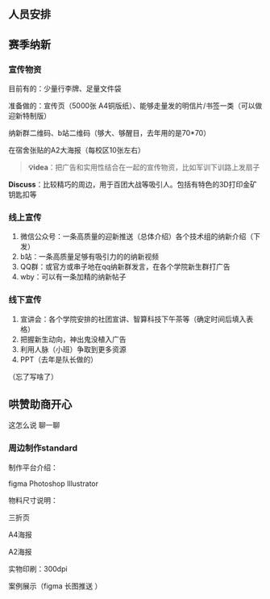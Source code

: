## 人员安排


## 赛季纳新 
### 宣传物资

目前有的：少量行李牌、足量文件袋

准备做的：宣传页（5000张 A4铜版纸）、能够走量发的明信片/书签一类（可以做迎新特制版）

纳新群二维码、b站二维码（够大、够醒目，去年用的是70\*70）

在宿舍张贴的A2大海报（每校区10张左右）

> **💡idea**：把广告和实用性结合在一起的宣传物资，比如军训下训路上发扇子

**Discuss**：比较精巧的周边，用于百团大战等吸引人。包括有特色的3D打印金矿钥匙扣等

### 线上宣传

1. 微信公众号：一条高质量的迎新推送（总体介绍）各个技术组的纳新介绍（下发）
2. b站：一条高质量足够有吸引力的的纳新视频
3. QQ群：或官方或串子地在qq纳新群发言，在各个学院新生群打广告
4. wby：可以有一条加精的纳新帖子

### 线下宣传

1. 宣讲会：各个学院安排的社团宣讲、智算科技下午茶等（确定时间后填入表格）
2. 把握新生动向，神出鬼没植入广告
3. 利用人脉（小班）争取到更多资源
4. PPT（去年是队长做的）


（忘了写啥了）



## 哄赞助商开心

这怎么说 聊一聊



### 周边制作standard

制作平台介绍：

figma Photoshop Illustrator

物料尺寸说明：

三折页

A4海报

A2海报

实物印刷：300dpi


案例展示（figma 长图推送 ）


